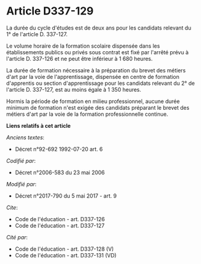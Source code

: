 # Article D337-129

La durée du cycle d'études est de deux ans pour les candidats relevant du 1° de l'article D. 337-127.

Le volume horaire de la formation scolaire dispensée dans les établissements publics ou privés sous contrat est fixé par
l'arrêté prévu à l'article D. 337-126 et ne peut être inférieur à 1 680 heures.

La durée de formation nécessaire à la préparation du brevet des métiers d'art par la voie de l'apprentissage, dispensée en
centre de formation d'apprentis ou section d'apprentissage pour les candidats relevant du 2° de l'article D. 337-127, est au
moins égale à 1 350 heures.

Hormis la période de formation en milieu professionnel, aucune durée minimum de formation n'est exigée des candidats
préparant le brevet des métiers d'art par la voie de la formation professionnelle continue.

**Liens relatifs à cet article**

_Anciens textes_:

  - Décret n°92-692 1992-07-20 art. 6

_Codifié par_:

  - Décret n°2006-583 du 23 mai 2006

_Modifié par_:

  - Décret n°2017-790 du 5 mai 2017 - art. 9

_Cite_:

  - Code de l'éducation - art. D337-126
  - Code de l'éducation - art. D337-127

_Cité par_:

  - Code de l'éducation - art. D337-128 (V)
  - Code de l'éducation - art. D337-131 (VD)
